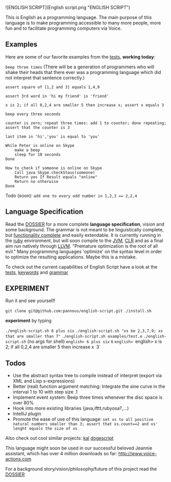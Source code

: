 ![ENGLISH SCRIPT](English script.png "ENGLISH SCRIPT")

This is English as a programming language.
The main purpose of this language is to make programming accessible to many more people, more fun and to facilitate programming computers via Voice.

Examples
--------
Here are some of our favorite examples from the [tests](test/unit), **working today**:

`beep three times`
(There will be a generation of programmers who will shake their heads that there ever was a programming language which did not interpret that sentence correctly.)

`assert square of [1,2 and 3] equals 1,4,9`

`assert 3rd word in 'hi my friend' is 'friend'`

`x is 2; if all 0,2,4 are smaller 5 then increase x; assert x equals 3 `

`beep every three seconds`

`counter is zero; repeat three times: add 1 to counter; done repeating; assert that the counter is 3`


`last item in 'hi','you' is equal to 'you'`


```
While Peter is online on Skype
	make a beep
	sleep for 10 seconds
Done
```

```
How to check if someone is online on Skype
	Call java Skype.checkStaus(someone)
	Return yes If Result equals "online"
	Return no otherwise
Done
```

Todo (soon):
`add one to every odd number in 1,2,3 == 2,2,4`


Language Specification
----------------------
Read the [DOSSIER](https://github.com/pannous/natural-english/tree/master/DOSSIER.md) for a more complete **language specification**, vision and some background. The grammar is not meant to be linguistically complete, but [functionality complete](https://en.wikipedia.org/wiki/Functional_completeness) and easily extendable. It is currently running in the [ruby](https://www.ruby-lang.org/en/) environment, but will soon compile to the [JVM](https://en.wikipedia.org/wiki/Java_Virtual_Machine),  [CLR](https://en.wikipedia.org/wiki/Common_Language_Runtime) and as a final aim run natively through [LLVM](https://en.wikipedia.org/wiki/LLVM).
"Premature optimization is the root of all evil." Many programming languages 'optimize' on the syntax level in order to optimize the resulting applications. Maybe this is a mistake.

To check out the current capabilities of English Script have a look at the [tests](https://github.com/pannous/natural-english/tree/master/test/unit), 
[keywords](https://github.com/pannous/natural-english/blob/master/lib/english-script/english-tokens.rb) and
[grammar](https://github.com/pannous/natural-english/blob/master/lib/english-script/english-parser.rb)


EXPERIMENT
----------
Run it and see yourself!

`git clone git@github.com:pannous/english-script.git`
`./install.sh`

**experiment** by typing

`./english-script.sh 6 plus six`
`./english-script.sh "xs be 2,3,7,9; xs that are smaller than 7"`
`./english-script.sh examples/test.e`
`./english-script.sh` (no args for shell)
`english> 6 plus six`
`6`
`english>
`english> x is 2; if all 0,2,4 are smaller 5 then increase x`
`3`

Todos
-----
* Use the abstract syntax tree to compile instead of interpret (export via XML and Lisp s-expressions)
* Better (real) function argument matching: Integrate the sine curve in the interval 1 to 10 with step size .1
* Implement event system: Beep three times whenever the disc space is over 80%
* Hook into more existing libraries (java,ifttt,rubyosa?,...)
* IntelliJ plugin
* Promote the ease of use of this language:
`set xs to all positive natural numbers smaller than 3; assert that xs.count==2 and xs' lenght equals the size of xs`

Also check out cool similar projects:
[kal](https://github.com/rzimmerman/kal)
[dogescript](https://github.com/remixz/dogescript)

This language might soon be used in our successful beloved Jeannie assistant, which has over 4 million downloads so far:
http://www.voice-actions.com

For a background story/vision/philosophy/future of this project read the [DOSSIER](https://github.com/pannous/natural-english/tree/master/DOSSIER.md)

